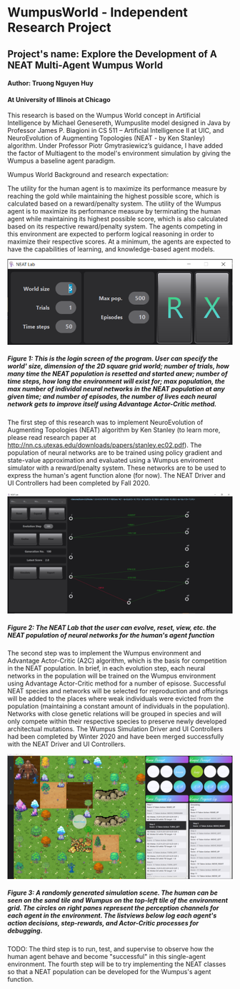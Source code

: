 # WumpusWorld - Independent Research Project
## Project's name: Explore the Development of A NEAT Multi-Agent Wumpus World
#### Author: Truong Nguyen Huy
#### At University of Illinois at Chicago


This research is based on the Wumpus World concept in Artificial Intelligence by Michael Genesereth, Wumpuslite model designed in Java by Professor James P. Biagioni in CS 511 – Artificial Intelligence II at UIC, and NeuroEvolution of Augmenting Topologies (NEAT - by Ken Stanley) algorithm. Under Professor Piotr Gmytrasiewicz’s guidance, I have added the factor of Multiagent to the model's environment simulation by giving the Wumpus a baseline agent paradigm.

Wumpus World Background and research expectation:

The utility for the human agent is to maximize its performance measure by reaching the gold while maintaining the highest possible score, which is calculated based on a reward/penalty system. The utility of the Wumpus agent is to maximize its performance measure by terminating the human agent while maintaining its highest possible score, which is also calculated based on its respective reward/penalty system. The agents competing in this environment are expected to perform logical reasoning in order to maximize their respective scores. At a minimum, the agents are expected to have the capabilities of learning, and knowledge-based agent models.


![Login screen](src/main/resources/images/loginUI.PNG)

##### Figure 1: This is the login screen of the program. User can specify the world' size, dimension of the 2D square grid world; number of trials, how many time the NEAT population is resetted and started anew; number of time steps, how long the environment will exist for; max population, the max number of individal neural networks in the NEAT population at any given time; and number of episodes, the number of lives each neural network gets to improve itself using Advantage Actor-Critic method. 


The first step of this research was to implement NeuroEvolution of Augmenting Topologies (NEAT) algorithm by Ken Stanley (to learn more, please read research paper at http://nn.cs.utexas.edu/downloads/papers/stanley.ec02.pdf). The population of neural networks are to be trained using policy gradient and state-value approximation and evaluated using a Wumpus enviroment simulator with a reward/penalty system. These networks are to be used to express the human's agent function alone (for now). The NEAT Driver and UI Controllers had been completed by Fall 2020.

![NEAT Lab scene](src/main/resources/images/labUI.PNG)

##### Figure 2: The NEAT Lab that the user can evolve, reset, view, etc. the NEAT population of neural networks for the human's agent function


The second step was to implement the Wumpus environment and Advantage Actor-Critic (A2C) algorithm, which is the basis for competition in the NEAT population. In brief, in each evolution step, each neural networks in the population will be trained on the Wumpus environment using Advantage Actor-Critic method for a number of episose. Successful NEAT species and networks will be selected for reproduction and offsrings will be added to the places where weak individuals were evicted from the population (maintaining a constant amount of individuals in the population). Networks with close genetic relations will be grouped in species and will only compete within their respective species to preserve newly developed architectual mutations. The Wumpus Simulation Driver and UI Controllers had been completed by Winter 2020 and have been merged successfully with the NEAT Driver and UI Controllers.

![Simulation scene](src/main/resources/images/simUI.PNG)

##### Figure 3: A randomly generated simulation scene. The human can be seen on the sand tile and Wumpus on the top-left tile of the environment grid. The circles on right panes represent the perception channels for each agent in the environment. The listviews below log each agent's action decisions, step-rewards, and Actor-Critic processes for debugging.


TODO: The third step is to run, test, and supervise to observe how the human agent behave and become "successful" in this single-agent environment. The fourth step will be to try implementing the NEAT classes so that a NEAT population can be developed for the Wumpus's agent function.

